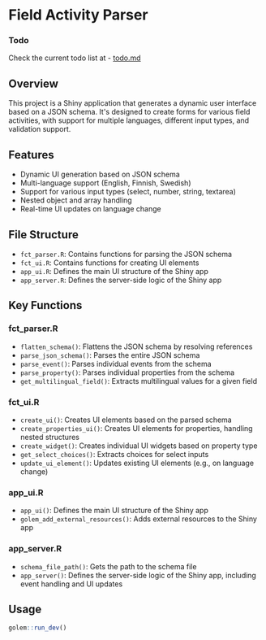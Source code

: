 # Field Activity Parser

### Todo

Check the current todo list at - [todo.md](/todo.md)

## Overview

This project is a Shiny application that generates a dynamic user interface based on a JSON schema. It's designed to create forms for various field activities, with support for multiple languages, different input types, and validation support.

## Features

- Dynamic UI generation based on JSON schema
- Multi-language support (English, Finnish, Swedish)
- Support for various input types (select, number, string, textarea)
- Nested object and array handling
- Real-time UI updates on language change

## File Structure

- `fct_parser.R`: Contains functions for parsing the JSON schema
- `fct_ui.R`: Contains functions for creating UI elements
- `app_ui.R`: Defines the main UI structure of the Shiny app
- `app_server.R`: Defines the server-side logic of the Shiny app

## Key Functions

### fct_parser.R

- `flatten_schema()`: Flattens the JSON schema by resolving references
- `parse_json_schema()`: Parses the entire JSON schema
- `parse_event()`: Parses individual events from the schema
- `parse_property()`: Parses individual properties from the schema
- `get_multilingual_field()`: Extracts multilingual values for a given field

### fct_ui.R

- `create_ui()`: Creates UI elements based on the parsed schema
- `create_properties_ui()`: Creates UI elements for properties, handling nested structures
- `create_widget()`: Creates individual UI widgets based on property type
- `get_select_choices()`: Extracts choices for select inputs
- `update_ui_element()`: Updates existing UI elements (e.g., on language change)

### app_ui.R

- `app_ui()`: Defines the main UI structure of the Shiny app
- `golem_add_external_resources()`: Adds external resources to the Shiny app

### app_server.R

- `schema_file_path()`: Gets the path to the schema file
- `app_server()`: Defines the server-side logic of the Shiny app, including event handling and UI updates

## Usage

```R
golem::run_dev()
```
